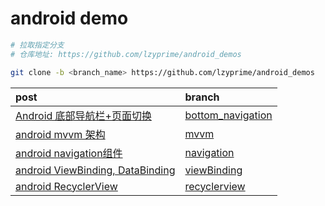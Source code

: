 # android demo

```bash
# 拉取指定分支
# 仓库地址: https://github.com/lzyprime/android_demos

git clone -b <branch_name> https://github.com/lzyprime/android_demos
```

| post | branch |
| :- | :- |
|[Android 底部导航栏+页面切换](https://lzyprime.github.io/kotlin_android/android_bottom_navigation)| [bottom_navigation](https://github.com/lzyprime/android_demos/tree/bottom_navigation) |
|[android mvvm 架构](https://lzyprime.github.io/kotlin_android/android_mvvm)| [mvvm](https://github.com/lzyprime/android_demos/tree/mvvm) |
|[android navigation组件](https://lzyprime.github.io/kotlin_android/android_navigation)| [navigation](https://github.com/lzyprime/android_demos/tree/navigation) |
|[android ViewBinding, DataBinding](https://lzyprime.github.io/kotlin_android/viewbinding_databinding)| [viewBinding](https://github.com/lzyprime/android_demos/tree/viewBinding) |
|[android RecyclerView](https://lzyprime.github.io/kotlin_android/android_recyclerview)| [recyclerview](https://github.com/lzyprime/android_demos/tree/recyclerview) |
